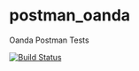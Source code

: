 # postman_oanda
Oanda Postman Tests

[![Build Status](https://travis-ci.org/AJK55/postman_oanda.svg?branch=master)](https://travis-ci.org/AJK55/postman_oanda)
